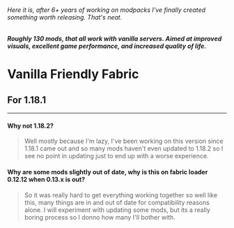 ###### Here it is, after 6+ years of working on modpacks I've finally created something worth releasing. That's neat.
##### Roughly 130 mods, that all work with vanilla servers. Aimed at improved visuals, excellent game performance, and increased quality of life.
# Vanilla Friendly Fabric
## For 1.18.1
---
#### Why not 1.18.2? 
>Well mostly because I'm lazy, I've been working on this version since 1.18.1 came out and so many mods haven't even updated to 1.18.2 so I see no point in updating just to end up with a worse experience.
#### Why are some mods slightly out of date, why is this on fabric loader 0.12.12 when 0.13.x is out? 
>So it was really hard to get everything working together so well like this, many things are in and out of date for compatibility reasons alone. I will experiment with updating some mods, but its a really boring process so I donno how many I'll bother with.
